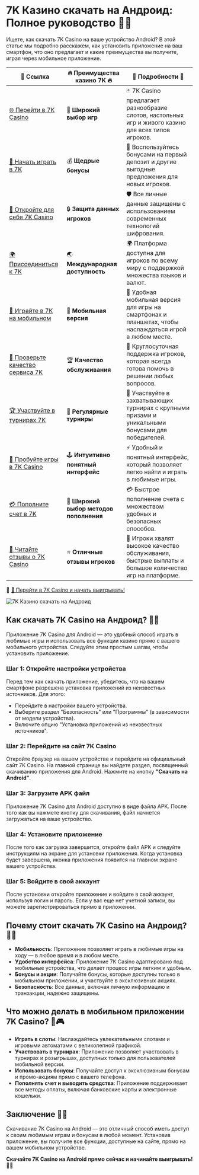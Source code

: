 # 7K Казино скачать на Андроид: Полное руководство 📱🎰

Ищете, как скачать 7K Casino на ваше устройство Android? В этой статье мы подробно расскажем, как установить приложение на ваш смартфон, что оно предлагает и какие преимущества вы получите, играя через мобильное приложение.

| 🔗 **Ссылка**                                         | 🔥 **Преимущества казино 7K** 🔥  | 🌟 **Подробности** 🌟 |
|-----------------------------------------------------|-------------------------------------|----------------------|
| [🌐 Перейти в 7K Casino](https://brandplay.link/BvQyFShp) | 🎰 **Широкий выбор игр**           | 🃏 7K Casino предлагает разнообразие слотов, настольных игр и живого казино для всех типов игроков. |
| [💸 Начать играть в 7K](https://brandplay.link/BvQyFShp) | 💰 **Щедрые бонусы**               | 🎁 Воспользуйтесь бонусами на первый депозит и другие выгодные предложения для новых игроков. |
| [🔐 Откройте для себя 7K Casino](https://brandplay.link/BvQyFShp) | 🔒 **Защита данных игроков**       | 🛡️ Все личные данные защищены с использованием современных технологий шифрования. |
| [🌍 Присоединиться к 7K](https://brandplay.link/BvQyFShp) | 🌏 **Международная доступность**   | 🌍 Платформа доступна для игроков по всему миру с поддержкой множества языков и валют. |
| [📱 Играйте в 7K на мобильном](https://brandplay.link/BvQyFShp) | 📲 **Мобильная версия**            | 📱 Удобная мобильная версия для игры на смартфонах и планшетах, чтобы наслаждаться игрой в любом месте. |
| [🔧 Проверьте качество сервиса 7K](https://brandplay.link/BvQyFShp) | 🏆 **Качество обслуживания**      | 🤝 Круглосуточная поддержка игроков, которая всегда готова помочь в решении любых вопросов. |
| [🏆 Участвуйте в турнирах 7K](https://brandplay.link/BvQyFShp) | 🎉 **Регулярные турниры**          | 🥇 Участвуйте в захватывающих турнирах с крупными призами и уникальными бонусами для победителей. |
| [🎯 Пробуйте игры в 7K Casino](https://brandplay.link/BvQyFShp) | 🕹️ **Интуитивно понятный интерфейс**| ⚡ Удобный и понятный интерфейс, который позволяет легко найти и играть в любимые игры. |
| [💳 Пополните счет в 7K](https://brandplay.link/BvQyFShp) | 💸 **Широкий выбор методов пополнения** | 💳 Быстрое пополнение счета с множеством удобных и безопасных способов. |
| [💬 Читайте отзывы о 7K Casino](https://brandplay.link/BvQyFShp) | ⭐ **Отличные отзывы игроков**     | 👏 Игроки хвалят высокое качество обслуживания, быстрые выплаты и большое количество игр на платформе. |

🔗 [🚀 Перейти в 7K Casino и начать выигрывать!](https://brandplay.link/BvQyFShp)

![7K Казино скачать на Андроид](https://play-lh.googleusercontent.com/UV71pWOfGVD6aYekoH3X4-SGe3ckvZ7cUPnD7CaSrAcBwe_jn84Q32z69AGA5qbYm-8=w1052-h592)

## Как скачать 7K Casino на Андроид? 📲🔽

Приложение 7K Casino для Android — это удобный способ играть в любимые игры и использовать все функции казино прямо с вашего мобильного устройства. Следуйте этим простым шагам, чтобы установить приложение.

### Шаг 1: Откройте настройки устройства

Перед тем как скачать приложение, убедитесь, что на вашем смартфоне разрешена установка приложений из неизвестных источников. Для этого:
- Перейдите в настройки вашего устройства.
- Выберите раздел "Безопасность" или "Программы" (в зависимости от модели устройства).
- Включите опцию "Установка приложений из неизвестных источников".

### Шаг 2: Перейдите на сайт 7K Casino

Откройте браузер на вашем устройстве и перейдите на официальный сайт 7K Casino. На главной странице вы найдете раздел, посвященный скачиванию приложения для Android. Нажмите на кнопку **"Скачать на Android"**.

### Шаг 3: Загрузите APK файл

Приложение 7K Casino для Android доступно в виде файла APK. После того как вы нажмете кнопку для скачивания, файл начнется загружаться на ваше устройство.

### Шаг 4: Установите приложение

После того как загрузка завершится, откройте файл APK и следуйте инструкциям на экране для установки приложения. Когда установка будет завершена, иконка приложения появится на главном экране вашего устройства.

### Шаг 5: Войдите в свой аккаунт

После установки откройте приложение и войдите в свой аккаунт, используя логин и пароль. Если у вас еще нет учетной записи, вы можете зарегистрироваться прямо в приложении.

## Почему стоит скачать 7K Casino на Андроид? 🎯💥

- **Мобильность**: Приложение позволяет играть в любимые игры на ходу — в любое время и в любом месте.
- **Удобство интерфейса**: Приложение 7K Casino адаптировано под мобильные устройства, что делает процесс игры легким и удобным.
- **Бонусы и акции**: Получайте бонусы, которые доступны только в мобильном приложении, и участвуйте в эксклюзивных акциях.
- **Безопасность**: Все данные, включая личную информацию и транзакции, надежно защищены.

## Что можно делать в мобильном приложении 7K Casino? 🎰🎮

- **Играть в слоты**: Наслаждайтесь увлекательными слотами и игровыми автоматами с великолепной графикой.
- **Участвовать в турнирах**: Приложение позволяет участвовать в турнирах и розыгрышах, доступных только для пользователей мобильной версии.
- **Использовать бонусы**: Получайте доступ к эксклюзивным бонусам и промо-акциям прямо с вашего телефона.
- **Пополнять счет и выводить средства**: Приложение поддерживает все методы оплаты, включая банковские карты и электронные кошельки.

## Заключение 📱🎉

Скачивание 7K Casino на Android — это отличный способ иметь доступ к своим любимым играм и бонусам в любой момент. Установив приложение, вы получите все функции, доступные на сайте, прямо на вашем мобильном устройстве.

**Скачайте 7K Casino на Android прямо сейчас и начинайте выигрывать!** 🎰💸
